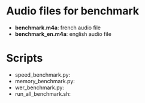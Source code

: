 # Audio files for benchmark
- **benchmark.m4a**: french audio file
- **benchmark_en.m4a**: english audio file

# Scripts
- speed_benchmark.py:
- memory_benchmark.py:
- wer_benchmark.py:
- run_all_benchmark.sh:
